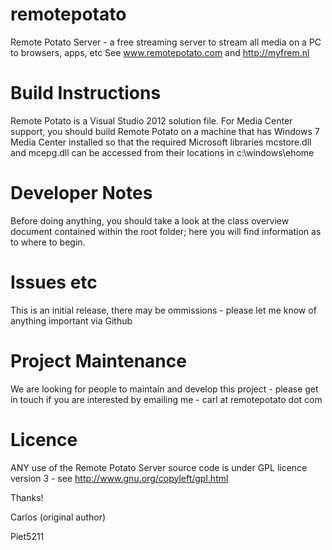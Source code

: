 remotepotato
============
Remote Potato Server - a free streaming server to stream all media on a PC to browsers, apps, etc
See www.remotepotato.com
and http://myfrem.nl

Build Instructions
==================
Remote Potato is a Visual Studio 2012 solution file. 
For Media Center support, you should build Remote Potato on a machine that has Windows 7 Media Center installed so that the required Microsoft libraries mcstore.dll and mcepg.dll can be accessed from their locations in c:\windows\ehome

Developer Notes
===============
Before doing anything, you should take a look at the class overview document contained within the root folder; here you will find information as to where to begin.

Issues etc
==========
This is an initial release, there may be ommissions - please let me know of anything important via Github

Project Maintenance
===================
We are looking for people to maintain and develop this project - please get in touch if you are interested by emailing me - carl at remotepotato dot com

Licence
=======
ANY use of the Remote Potato Server source code is under GPL licence version 3 - see http://www.gnu.org/copyleft/gpl.html

Thanks!

Carlos (original author)

Piet5211

